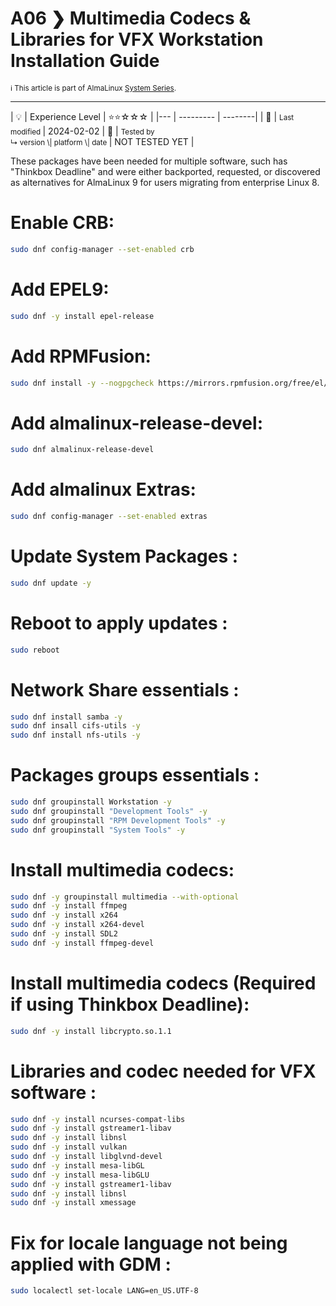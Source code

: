 # A06 ❯ Multimedia Codecs & Libraries for VFX Workstation Installation Guide
<small>ℹ️ This article is part of AlmaLinux [System Series](/series/).</small>
<hr>
| 💡 | Experience Level  | ⭐⭐☆☆☆ |
|--- | --------- | --------|
| 📆 | <small>Last modified </small>| 2024-02-02
| 🔧 | <small>Tested by <br> ↳ version \| platform \| date </small>| NOT TESTED YET |


These packages have been needed for multiple software, such has "Thinkbox Deadline" and were either backported, requested, or discovered as alternatives for AlmaLinux 9 for users migrating from enterprise Linux 8.

# Enable CRB:
```Bash
sudo dnf config-manager --set-enabled crb
```
# Add EPEL9:

```Bash
sudo dnf -y install epel-release
```

# Add RPMFusion:
```Bash
sudo dnf install -y --nogpgcheck https://mirrors.rpmfusion.org/free/el/rpmfusion-free-release-$(rpm -E %rhel).noarch.rpm
```

# Add almalinux-release-devel:
```Bash
sudo dnf almalinux-release-devel
```

# Add almalinux Extras:
```Bash
sudo dnf config-manager --set-enabled extras
```

# Update System Packages :
```Bash
sudo dnf update -y
```

# Reboot to apply updates :
```Bash
sudo reboot
```

# Network Share essentials :
 ```Bash
sudo dnf install samba -y
sudo dnf insall cifs-utils -y
sudo dnf install nfs-utils -y
```   
    
# Packages groups essentials :
 ```Bash
sudo dnf groupinstall Workstation -y
sudo dnf groupinstall "Development Tools" -y
sudo dnf groupinstall "RPM Development Tools" -y
sudo dnf groupinstall "System Tools" -y
```  

# Install multimedia codecs:
```bash
sudo dnf -y groupinstall multimedia --with-optional
sudo dnf -y install ffmpeg
sudo dnf -y install x264
sudo dnf -y install x264-devel
sudo dnf -y install SDL2
sudo dnf -y install ffmpeg-devel
```
# Install multimedia codecs **(Required if using Thinkbox Deadline)**:
```bash
sudo dnf -y install libcrypto.so.1.1
```

# Libraries and codec needed for VFX software :
```bash
sudo dnf -y install ncurses-compat-libs
sudo dnf -y install gstreamer1-libav
sudo dnf -y install libnsl
sudo dnf -y install vulkan
sudo dnf -y install libglvnd-devel
sudo dnf -y install mesa-libGL
sudo dnf -y install mesa-libGLU
sudo dnf -y install gstreamer1-libav
sudo dnf -y install libnsl
sudo dnf -y install xmessage
```

# Fix for locale language not being applied with GDM :
```bash
sudo localectl set-locale LANG=en_US.UTF-8
```
